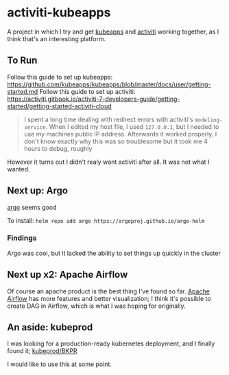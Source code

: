 # activiti-kubeapps

A project in which I try and get [kubeapps](https://hub.kubeapps.com/) and 
[activiti](https://github.com/Activiti/Activiti) working together, as I think that's an interesting platform.

## To Run

Follow this guide to set up kubeapps: https://github.com/kubeapps/kubeapps/blob/master/docs/user/getting-started.md
Follow this guide to set up activiti: https://activiti.gitbook.io/activiti-7-developers-guide/getting-started/getting-started-activiti-cloud

> I spent a long time dealing with redirect errors with activiti's `modeling-service`. When I edited my host file, I
> used `127.0.0.1`, but I needed to use my machines public IP address. Afterwards it worked properly. I don't know 
> exactly why this was so troublesome but it took me 4 hours to debug, roughly

However it turns out I didn't realy want activiti after all. It was not what I wanted.

## Next up: Argo

[argo](https://github.com/argoproj/argo) seems good

To install: `helm repo add argo https://argoproj.github.io/argo-helm`

### Findings

Argo was cool, but it lacked the ability to set things up quickly in the cluster

## Next up x2: Apache Airflow

Of course an apache product is the best thing I've found so far. [Apache Airflow](https://airflow.apache.org/) has 
more features and better visualization; I think it's possible to create DAG in Airflow, which is what I was hoping for
originally.

## An aside: kubeprod

I was looking for a production-ready kubernetes deployment, and I finally found it; [kubeprod/BKPR](https://kubeprod.io/)

I would like to use this at some point.


